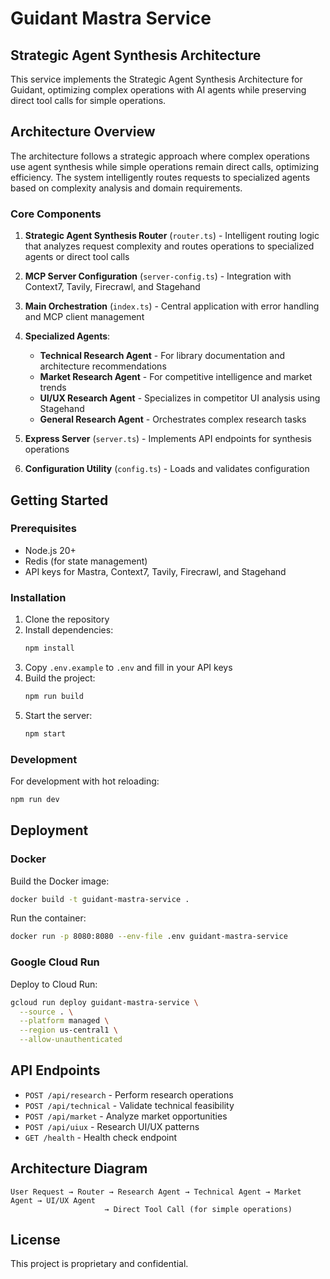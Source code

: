 # Guidant Mastra Service

## Strategic Agent Synthesis Architecture

This service implements the Strategic Agent Synthesis Architecture for Guidant, optimizing complex operations with AI agents while preserving direct tool calls for simple operations.

## Architecture Overview

The architecture follows a strategic approach where complex operations use agent synthesis while simple operations remain direct calls, optimizing efficiency. The system intelligently routes requests to specialized agents based on complexity analysis and domain requirements.

### Core Components

1. **Strategic Agent Synthesis Router** (`router.ts`) - Intelligent routing logic that analyzes request complexity and routes operations to specialized agents or direct tool calls

2. **MCP Server Configuration** (`server-config.ts`) - Integration with Context7, Tavily, Firecrawl, and Stagehand

3. **Main Orchestration** (`index.ts`) - Central application with error handling and MCP client management

4. **Specialized Agents**:
   - **Technical Research Agent** - For library documentation and architecture recommendations
   - **Market Research Agent** - For competitive intelligence and market trends
   - **UI/UX Research Agent** - Specializes in competitor UI analysis using Stagehand
   - **General Research Agent** - Orchestrates complex research tasks

5. **Express Server** (`server.ts`) - Implements API endpoints for synthesis operations

6. **Configuration Utility** (`config.ts`) - Loads and validates configuration

## Getting Started

### Prerequisites

- Node.js 20+
- Redis (for state management)
- API keys for Mastra, Context7, Tavily, Firecrawl, and Stagehand

### Installation

1. Clone the repository
2. Install dependencies:
   ```bash
   npm install
   ```
3. Copy `.env.example` to `.env` and fill in your API keys
4. Build the project:
   ```bash
   npm run build
   ```
5. Start the server:
   ```bash
   npm start
   ```

### Development

For development with hot reloading:
```bash
npm run dev
```

## Deployment

### Docker

Build the Docker image:
```bash
docker build -t guidant-mastra-service .
```

Run the container:
```bash
docker run -p 8080:8080 --env-file .env guidant-mastra-service
```

### Google Cloud Run

Deploy to Cloud Run:
```bash
gcloud run deploy guidant-mastra-service \
  --source . \
  --platform managed \
  --region us-central1 \
  --allow-unauthenticated
```

## API Endpoints

- `POST /api/research` - Perform research operations
- `POST /api/technical` - Validate technical feasibility
- `POST /api/market` - Analyze market opportunities
- `POST /api/uiux` - Research UI/UX patterns
- `GET /health` - Health check endpoint

## Architecture Diagram

```
User Request → Router → Research Agent → Technical Agent → Market Agent → UI/UX Agent
                     → Direct Tool Call (for simple operations)
```

## License

This project is proprietary and confidential. 